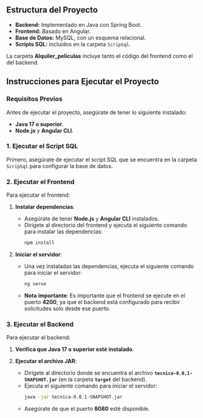 ## Estructura del Proyecto

- **Backend:** Implementado en Java con Spring Boot.
- **Frontend:** Basado en Angular.
- **Base de Datos:** MySQL, con un esquema relacional.
- **Scripts SQL:** Incluidos en la carpeta `ScripSql`.

La carpeta **Alquiler_peliculas** incluye tanto el código del frontend como el del backend.

## Instrucciones para Ejecutar el Proyecto

### Requisitos Previos

Antes de ejecutar el proyecto, asegúrate de tener lo siguiente instalado:

- **Java 17 o superior.**
- **Node.js** y **Angular CLI**.

### 1. **Ejecutar el Script SQL**

Primero, asegúrate de ejecutar el script SQL que se encuentra en la carpeta `ScripSql` para configurar la base de datos.

### 2. **Ejecutar el Frontend**

Para ejecutar el frontend:

1. **Instalar dependencias**:
   - Asegúrate de tener **Node.js** y **Angular CLI** instalados.
   - Dirígete al directorio del frontend y ejecuta el siguiente comando para instalar las dependencias:
     ```bash
     npm install
     ```

2. **Iniciar el servidor**:
   - Una vez instaladas las dependencias, ejecuta el siguiente comando para iniciar el servidor:
     ```bash
     ng serve
     ```
   - **Nota importante**: Es importante que el frontend se ejecute en el puerto **4200**, ya que el backend está configurado para recibir solicitudes solo desde ese puerto.

### 3. **Ejecutar el Backend**

Para ejecutar el backend:

1. **Verifica que Java 17 o superior esté instalado**.

2. **Ejecutar el archivo JAR**:
   - Dirígete al directorio donde se encuentra el archivo **`tecnica-0.0.1-SNAPSHOT.jar`** (en la carpeta **`target`** del backend).
   - Ejecuta el siguiente comando para iniciar el servidor:
     ```bash
     java -jar tecnica-0.0.1-SNAPSHOT.jar
     ```
   - Asegúrate de que el puerto **8080** esté disponible.



